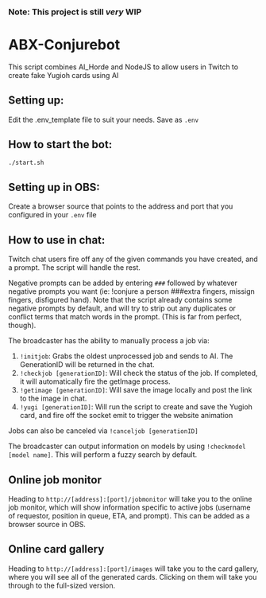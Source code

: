 ### Note: This project is still *very* WIP

# ABX-Conjurebot 
This script combines AI_Horde and NodeJS to allow users in Twitch to create fake Yugioh cards using AI

## Setting up:
Edit the .env_template file to suit your needs.  Save as `.env`

## How to start the bot:
`./start.sh`

## Setting up in OBS:
Create a browser source that points to the address and port that you configured in your `.env` file

## How to use in chat:
Twitch chat users fire off any of the given commands you have created, and a prompt.  The script will handle the rest.

Negative prompts can be added by entering `###` followed by whatever negative prompts you want (ie: !conjure a person ###extra fingers, missign fingers, disfigured hand).  Note that the script already contains some negative prompts by default, and will try to strip out any duplicates or conflict terms that match words in the prompt. (This is far from perfect, though).

The broadcaster has the ability to manually process a job via:

1. `!initjob`: Grabs the oldest unprocessed job and sends to AI.  The GenerationID will be returned in the chat.   
2. `!checkjob [generationID]`: Will check the status of the job.  If completed, it will automatically fire the getImage process.  
3. `!getimage [generationID]`: Will save the image locally and post the link to the image in chat.  
4. `!yugi [generationID]`: Will run the script to create and save the Yugioh card, and fire off the socket emit to trigger the website animation

Jobs can also be canceled via  `!canceljob [generationID]`

The broadcaster can output information on models by using `!checkmodel [model name]`. This will perform a fuzzy search by default.

## Online job monitor
Heading to `http://[address]:[port]/jobmonitor` will take you to the online job monitor, which will show information specific to active jobs (username of requestor, position in queue, ETA, and prompt).  This can be added as a browser source in OBS.

## Online card gallery
Heading to `http://[address]:[port]/images` will take you to the card gallery, where you will see all of the generated cards.  Clicking on them will take you through to the full-sized version.
